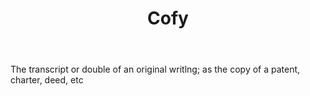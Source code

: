 ---
title: Cofy
letter: C
permalink: "/definitions/bld-cofy.html"
body: The transcript or double of an original writlng; as the copy of a patent, charter,
  deed, etc
published_at: '2018-07-07'
source: Black's Law Dictionary 2nd Ed (1910)
layout: post
---